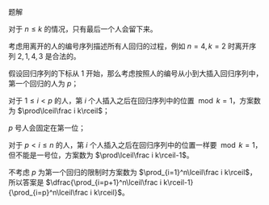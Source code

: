 
题解

对于 $n\le k$ 的情况，只有最后一个人会留下来。

考虑用离开的人的编号序列描述所有人回归的过程，例如 $n=4,k=2$ 时离开序列 $2,1,4,3$ 是合法的。

假设回归序列的下标从 $1$ 开始，那么考虑按照人的编号从小到大插入回归序列中，第一个回归的人为 $p$；

对于 $1\le i<p$ 的人，第 $i$ 个人插入之后在回归序列中的位置 $\bmod k=1$，方案数为 $\prod\lceil\frac i k\rceil$；

$p$ 号人会固定在第一位；

对于 $p<i\le n$ 的人，第 $i$ 个人插入之后在回归序列中的位置一样要 $\bmod k=1$，但不能是一号位，方案数为 $\prod\lceil\frac i k\rceil-1$。

不考虑 $p$ 为第一个回归的限制时方案数为 $\prod_{i=1}^n\lceil\frac i k\rceil$，所以答案是 $\dfrac{\prod_{i=p+1}^n\lceil\frac i k\rceil-1}{\prod_{i=p}^n\lceil\frac i k\rceil}$。
